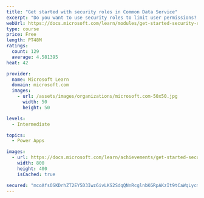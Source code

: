 ```yaml
---
title: "Get started with security roles in Common Data Service"
excerpt: "Do you want to use security roles to limit user permissions? This module will show you how you can set permissions to limit access to an environment or limit which users can view, edit, or delete data in an environment within Common Data Service."
webUrl: https://docs.microsoft.com/learn/modules/get-started-security-roles/
type: course
price: Free
length: PT48M
ratings:
  count: 129
  average: 4.581395
heat: 42

provider:
  name: Microsoft Learn
  domain: microsoft.com
  images:
    - url: /assets/images/organizations/microsoft.com-50x50.jpg
      width: 50
      height: 50

levels:
  - Intermediate

topics:
  - Power Apps

images:
  - url: https://docs.microsoft.com/learn/achievements/get-started-security-roles-social.png
    width: 800
    height: 400
    isCached: true

secured: "mcoAfsOSKDrhZT2EY5D3Iwz6ivLKS2SdqQNnRcglnbKGRpAKzIt9tCaWqLycmMaKgrqbEkOUfxAiaU9joMBpcp3tm+pb/9MBI6QHRmlE8nQMRBmDgKhp3CAUXGnUfHb+ftOzvbhUpW+O7+/r08wk85OLopiL0sZ2hrYuaEBn+gZyHALIKHcnBuKamp6CJdl1NOD+7cGOv+Rs1CekGCOTtq71nqTYrMoRngckDlkXyw91UY71nOT/0THCArYj/f2dxk66BFmi3ZLO0l8CzXsaA+nyiLZxDbk1FsPNzh3D/9ImAVZSMedgwvWG04px3oVrvXN1RbwdArqtrfJet5fq3XVVSRIl3MftPEYcYKFFOx7hqlvh0OTHEyznl72Lq4knHzrTeRcuVGMF0j7gzs5WaqCt+O7CaKgvoEh+O07szfI=;ceunPK/rluJpynlVZ/jvpA=="
---
```



